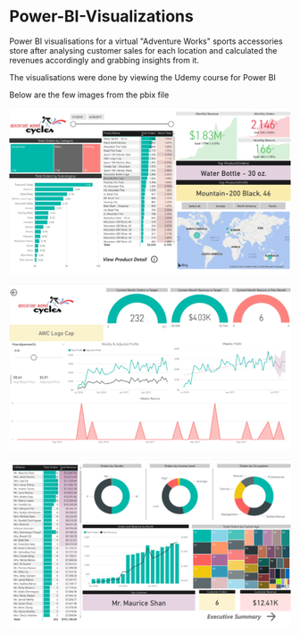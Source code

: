 # Power-BI-Visualizations

Power BI visualisations for a virtual "Adventure Works" sports accessories store after analysing customer sales for each location and calculated the revenues accordingly and grabbing insights from it. 

The visualisations were done by viewing the Udemy course for Power BI

Below are the few images from the pbix file

![](AW_Report_SN-1.jpg)

![](AW_Report_SN-2.jpg)

![](AW_Report_SN-3.jpg)
